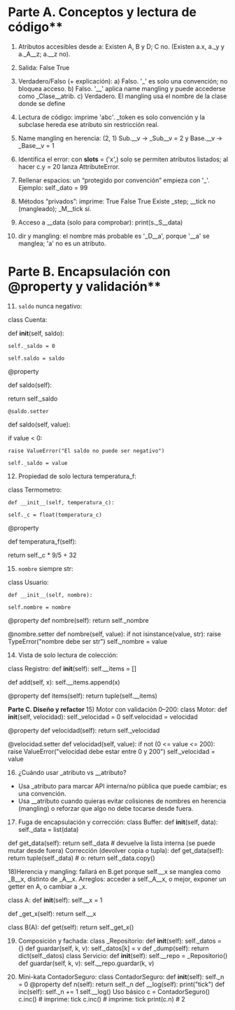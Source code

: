 # Parte A. Conceptos y lectura de código**

1) Atributos accesibles desde a: Existen A, B y D; C no. (Existen a.x, a._y y a._A__z; a.__z no).
   
2) Salida:
False True

3) Verdadero/Falso (+ explicación):
a) Falso. '_' es solo una convención; no bloquea acceso.
b) Falso. '__' aplica name mangling y puede accederse como _Clase__atrib.
c) Verdadero. El mangling usa el nombre de la clase donde se define

4) Lectura de código: imprime 'abc'. _token es solo convención y la subclase hereda ese atributo sin
restricción real.

5) Name mangling en herencia:
(2, 1)
Sub.__v -> _Sub__v = 2 y Base.__v -> _Base__v = 1

6) Identifica el error: con __slots__ = ('x',) solo se permiten atributos listados; al hacer c.y = 20 lanza
AttributeError.

7) Rellenar espacios: un “protegido por convención” empieza con '_'. Ejemplo:
self._dato = 99

8) Métodos “privados”: imprime:
True False True
Existe _step; __tick no (mangleado); _M__tick sí.

9) Acceso a __data (solo para comprobar):
print(s._S__data)

10) dir y mangling: el nombre más probable es '_D__a', porque '__a' se manglea; 'a' no es un atributo.

# Parte B. Encapsulación con @property y validación**

11) `saldo` nunca negativo:
    
class Cuenta:

  def __init__(self, saldo):
  
    self._saldo = 0
    
    self.saldo = saldo
    
    
@property

def saldo(self):

  return self._saldo
  
    @saldo.setter
    
    
def saldo(self, value):

  if value < 0:
  
    raise ValueError("El saldo no puede ser negativo")
    
    self._saldo = value
    


12) Propiedad de solo lectura temperatura_f:
    
  class Termometro:

    def __init__(self, temperatura_c):
    
    self._c = float(temperatura_c)
    
  @property
  
  def temperatura_f(self):
  
  return self._c * 9/5 + 32
  

15) `nombre` siempre str:
    
  class Usuario:

    def __init__(self, nombre):
    
    self.nombre = nombre
    

@property
  def nombre(self):
    return self._nombre

@nombre.setter
  def nombre(self, value):
    if not isinstance(value, str):
      raise TypeError("nombre debe ser str")
    self._nombre = value

14) Vista de solo lectura de colección:
    
  class Registro:
    def __init__(self):
    self.__items = []

  def add(self, x):
  self.__items.append(x)

  @property
  def items(self):
    return tuple(self.__items)

  **Parte C. Diseño y refactor**
  15) Motor con validación 0–200:
  class Motor:
    def __init__(self, velocidad):
    self._velocidad = 0
    self.velocidad = velocidad

  @property
  def velocidad(self):
    return self._velocidad

  @velocidad.setter
  def velocidad(self, value):
    if not (0 <= value <= 200):
      raise ValueError("velocidad debe estar entre 0 y 200")
      self._velocidad = value
  
16) ¿Cuándo usar _atributo vs __atributo?
- Usa _atributo para marcar API interna/no pública que puede cambiar; es una convención.
- Usa __atributo cuando quieras evitar colisiones de nombres en herencia (mangling) o reforzar que algo
no debe tocarse desde fuera.

17) Fuga de encapsulación y corrección:
  class Buffer:
    def __init__(self, data):
    self._data = list(data)
    
def get_data(self):
  return self._data # devuelve la lista interna (se puede mutar desde fuera)
 Corrección (devolver copia o tupla):
  def get_data(self):
  return tuple(self._data) # o: return self._data.copy()

18)Herencia y mangling: fallará en B.get porque self.__x se manglea como _B__x, distinto de _A__x.
Arreglos: acceder a self._A__x, o mejor, exponer un getter en A, o cambiar a _x.

class A:
  def __init__(self):
  self.__x = 1

def _get_x(self):
  return self.__x
  
class B(A):
def get(self):
return self._get_x()

19) Composición y fachada:
  class _Repositorio:
    def __init__(self):
  self._datos = {}
  def guardar(self, k, v):
    self._datos[k] = v
  def _dump(self):
    return dict(self._datos)
  class Servicio:
    def __init__(self):
      self.__repo = _Repositorio()
    def guardar(self, k, v):
      self.__repo.guardar(k, v)



20) Mini-kata ContadorSeguro:
  class ContadorSeguro:
    def __init__(self):
      self._n = 0
  @property
    def n(self):
      return self._n
    def __log(self):
      print("tick")
    def inc(self):
      self._n += 1
      self.__log()
   Uso básico
    c = ContadorSeguro()
    c.inc() # imprime: tick
    c.inc() # imprime: tick
    print(c.n) # 2


